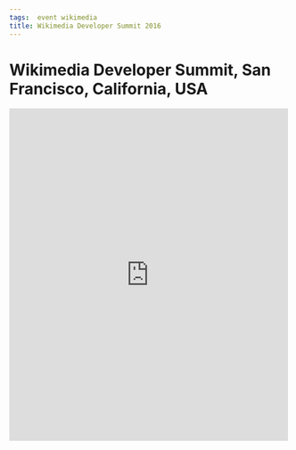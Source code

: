 ```yaml
---
tags:  event wikimedia
title: Wikimedia Developer Summit 2016
---
```

# Wikimedia Developer Summit, San Francisco, California, USA

<iframe src="https://www.facebook.com/plugins/post.php?href=https%3A%2F%2Fwww.facebook.com%2Fmedia%2Fset%2F%3Fset%3Da.10154113483962290.1073741858.735252289%26type%3D3&width=500" width="500" height="597" style="border:none;overflow:hidden" scrolling="no" frameborder="0" allowTransparency="true"></iframe>

